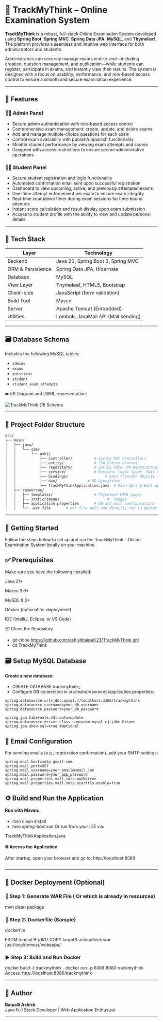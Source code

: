 # 🧠 TrackMyThink – Online Examination System

**TrackMyThink** is a robust, full-stack Online Examination System developed using **Spring Boot**, **Spring MVC**, **Spring Data JPA**, **MySQL**, and **Thymeleaf**. The platform provides a seamless and intuitive web interface for both administrators and students.

Administrators can securely manage exams end-to-end—including creation, question management, and publication—while students can register, participate in exams, and instantly view their results. The system is designed with a focus on usability, performance, and role-based access control to ensure a smooth and secure examination experience.


---

## 📌 Features

### 👩‍💼 Admin Panel
- Secure admin authentication with role-based access control
- Comprehensive exam management: create, update, and delete exams
- Add and manage multiple-choice questions for each exam
- Control exam availability with publish/unpublish functionality
- Monitor student performance by viewing exam attempts and scores
- Designed with access restrictions to ensure secure administrative operations


### 👨‍🎓 Student Panel

- Secure student registration and login functionality
- Automated confirmation email sent upon successful registration
- Dashboard to view upcoming, active, and previously attempted exams
- One-time attempt enforcement per exam to ensure exam integrity
- Real-time countdown timer during exam sessions for time-bound attempts
- Instant score calculation and result display upon exam submission
- Access to student profile with the ability to view and update personal details


---

## 🧱 Tech Stack

| Layer             | Technology                             |
|------------------|-----------------------------------------|
| Backend           | Java 21, Spring Boot 3, Spring MVC     |
| ORM & Persistence | Spring Data JPA, Hibernate              |
| Database          | MySQL                                  |
| View Layer        | Thymeleaf, HTML5, Bootstrap            |
| Client-side       | JavaScript (form validation)           |
| Build Tool        | Maven                                  |
| Server            | Apache Tomcat (Embedded)               |
| Utilities         | Lombok, JavaMail API (Mail sending)    |

---

## 🗃️ Database Schema

Includes the following MySQL tables:
- `admins`
- `exams`
- `questions`
- `student`
- `student_exam_attempts`

➡️ ER Diagram and DBML representation:

![TrackMyThink DB Schema](https://github.com/user-attachments/assets/81c501de-0e34-4bfc-8e2f-ec14c47b4716)

---

## 📁 Project Folder Structure

```bash
src/
├── main/
│   ├── java/
│   │   └── com/
│   │       └── ashi/
│   │           ├── controller/          # Spring MVC Controllers
│   │           ├── entity/              # JPA Entity classes
│   │           ├── repository/          # Spring Data JPA Repositories
│   │           ├── service/             # Business logic layer- Mail configuration
│   │           ├── bindings/                 # Data Transfer Objects (if used)
│   │           ├── dao/              # DB Operations 
│   │           └── TrackMyThinkApplication.java  # Main Spring Boot application
│   ├── resources/
│   │   ├── templates/                   # Thymeleaf HTML pages
│   │   ├── static/images                      #  images
│   │   ├── application.properties       # DB and mail configurations
│   │   └── .war file       # war file pull and directly run in docker container (optional)

```
---
## 🚀 Getting Started
Follow the steps below to set up and run the TrackMyThink – Online Examination System locally on your machine.

## ✅ Prerequisites
Make sure you have the following installed:

Java 21+

Maven 3.6+

MySQL 8.0+

Docker (optional for deployment)

IDE (IntelliJ, Eclipse, or VS Code)

📦 Clone the Repository

- git clone https://github.com/ashishbaipalli23/TrackMyThink.git/
- cd TrackMyThink

## 🗃️ Setup MySQL Database
#### Create a new database:
- CREATE DATABASE trackmythink;
- Configure DB connection in src/main/resources/application.properties:
```
spring.datasource.url=jdbc:mysql://localhost:3306/trackmythink
spring.datasource.username=your_db_username
spring.datasource.password=your_db_password

spring.jpa.hibernate.ddl-auto=update
spring.datasource.driver-class-name=com.mysql.cj.jdbc.Driver
spring.jpa.show-sql=true #Optional
```
## 📧 Email Configuration
For sending emails (e.g., registration confirmation), add your SMTP settings:

```
spring.mail.host=smtp.gmail.com
spring.mail.port=587
spring.mail.username=your_email@gmail.com
spring.mail.password=your_app_password
spring.mail.properties.mail.smtp.auth=true
spring.mail.properties.mail.smtp.starttls.enable=true
```
## ⚙️ Build and Run the Application
#### Run with Maven:

- mvn clean install
- mvn spring-boot:run
Or run from your IDE via:

TrackMyThinkApplication.java
#### 🌐 Access the Application
After startup, open your browser and go to:
http://localhost:8088

---

---
## 🐳 Docker Deployment (Optional)
### 📁 Step 1: Generate WAR File ( Or which is already in resources)

mvn clean package
### 🐳 Step 2: Dockerfile (Sample)
dockerfile

FROM tomcat:9-jdk17
COPY target/trackmythink.war /usr/local/tomcat/webapps/

### ▶️ Step 3: Build and Run Docker

docker build -t trackmythink .
docker run -p 8088:8080 trackmythink
Access: http://localhost:8080/trackmythink

---

## 👤 Author

**Baipalli Ashish**  
Java Full Stack Developer | Web Application Enthusiast

---




